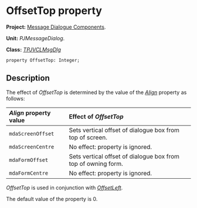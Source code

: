 <a href='Hidden comment: 
$Rev$
$Date$
'></a>

# OffsetTop property #

**Project:** [Message Dialogue Components](MessageDialogComponents.md).

**Unit:** _PJMessageDialog_.

**Class:** _[TPJVCLMsgDlg](TPJVCLMsgDlg.md)_

```
property OffsetTop: Integer;
```

## Description ##

The effect of _OffsetTop_ is determined by the value of the _[Align](TPJVCLMsgDlgAlign.md)_ property as follows:

| **_Align_ property value** | **Effect of _OffsetTop_** |
|:---------------------------|:--------------------------|
| `mdaScreenOffset` | Sets vertical offset of dialogue box from top of screen. |
| `mdaScreenCentre` | No effect: property is ignored. |
| `mdaFormOffset` | Sets vertical offset of dialogue box from top of owning form. |
| `mdaFormCentre` | No effect: property is ignored.|

_OffsetTop_ is used in conjunction with _[OffsetLeft](TPJVCLMsgDlgOffsetLeft.md)_.

The default value of the property is 0.